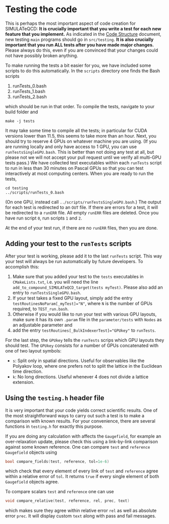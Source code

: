 # Testing the code

This is perhaps the most important aspect of code creation for SIMULATeQCD: 
**It is crucially important that you write a test for each new feature that you implement.** 
As indicated in the [Code Structure](organizeFiles.md#how-to-organize-new-files) document, 
new testing `main` programs should go in `src/testing`. **It is also crucially important that 
you run ALL tests after you have made major changes.** Please always do this, even if 
you are convinced that your changes could not have possibly broken anything. 

To make running the tests a bit easier for you, we have included some scripts to do this 
automatically. In the `scripts` directory one finds the Bash scripts

1. runTests_0.bash
2. runTests_1.bash
3. runTests_2.bash

which should be run in that order. To compile the tests,
navigate to your build folder and
```shell
make -j tests
```
It may take some time to compile all the tests; in particular for CUDA versions lower than
11.5, this seems to take more than an hour. 
Next, you should try to reserve 4 GPUs on whatever machine you are using. (If you are
running locally and only have access to 1 GPU, you can use `runTestsSingleGPU.bash`.
This is better than not doing any test at all, but please not we will not accept your
pull request until we verify all multi-GPU tests pass.)
We have collected test executables within each `runTests` script to run in
less than 30 minutes on Pascal GPUs so that you can test interactively at most
computing centers. When you are ready to run the tests,
```shell
cd testing
../scripts/runTests_0.bash
```
(On one GPU, instead call `../scripts/runTestsSingleGPU.bash`.) 
The output for each test is redirected to an `OUT` file. If there are errors for a test, 
it will be redirected to a `runERR` file. All empty `runERR` files are deleted. Once you
have run script `0`, run scripts `1` and `2`.

At the end of your test run, if there are no `runERR` files, then you are done. 

## Adding your test to the `runTests` scripts

After your test is working, please add it to the last `runTests` script. This way your 
test will always be run automatically by future developers. To accomplish this:

1. Make sure that you added your test to the `tests` executables in `CMakeLists.txt`, 
i.e. you will need the line `add_to_compound_SIMULATeQCD_target(tests myTest)`. Please
also add an entry to `runTestsSingleGPU.bash`.
2. If your test takes a fixed GPU layout, simply add the entry `testRoutinesNoParam[_myTest]="N"`, 
where `N` is the number of GPUs required, to `TEST_run.bash`.
3. Otherwise if you would like to run your test with various GPU layouts, make sure it 
has its own `.param` file in the `parameter/tests` with `Nodes` as an adjustable parameter and
4. add the entry `testRoutines[_BulkIndexerTest]="GPUkey"` to `runTests`.

For the last step, the `GPUkey` tells the `runTests` scrips which GPU layouts they should test. 
The `GPUkey` consists for a number of GPUs concatenated with one of two layout symbols:

* `s`: Split only in spatial directions. Useful for observables like the Polyakov loop, 
where one prefers not to split the lattice in the Euclidean time direction.
* `k`: No long directions. Useful whenever 4 does not divide a lattice extension.

## Using the `testing.h` header file

It is very important that your code yields correct scientific results. One of the most
straightforward ways to carry out such a test is to make a comparison with known results.
For your convenience, there are several functions in `testing.h` for exactly this
purpose.

If you are doing any calculation with affects the `Gaugefield`, for example an
over-relaxation update, please check this using a link-by-link comparison against
some known reference. One can compare `test` and `reference` `Gaugefield` objects
using
```c++
bool compare_fields(test, reference, tol=1e-6)
```
which check that every element of every link of `test` and `reference` agree
within a relative error of `tol`. It returns `true` if every single element of
both `Gaugefield` objects agree.

To compare scalars `test` and `reference` one can use
```c++
void compare_relative(test, reference, rel, prec, text)
```
which makes sure they agree within relative error `rel` as well as absolute
error `prec`. It will display custom `text` along with pass and fail messages.
